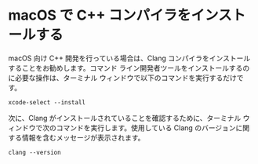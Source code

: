 <h1 data-loc-id="walkthough.mac.install.compiler">macOS で C++ コンパイラをインストールする</h1>
<p data-loc-id="walkthough.mac.text1">macOS 向け C++ 開発を行っている場合は、Clang コンパイラをインストールすることをお勧めします。コマンド ライン開発者ツールをインストールするのに必要な操作は、ターミナル ウィンドウで以下のコマンドを実行するだけです。</p>
<pre><code class="lang-bash">xcode-<span class="hljs-keyword">select</span> <span class="hljs-comment">--install</span>
</code></pre>
<p data-loc-id="walkthough.mac.text2">次に、Clang がインストールされていることを確認するために、ターミナル ウィンドウで次のコマンドを実行します。使用している Clang のバージョンに関する情報を含むメッセージが表示されます。</p>
<pre><code class="lang-bash">clang <span class="hljs-comment">--version</span>
</code></pre>
